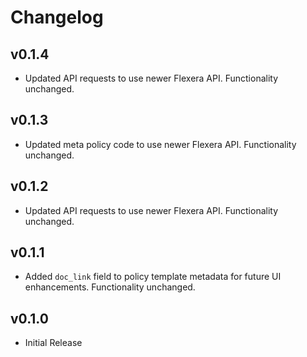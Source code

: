 # Changelog

## v0.1.4

- Updated API requests to use newer Flexera API. Functionality unchanged.

## v0.1.3

- Updated meta policy code to use newer Flexera API. Functionality unchanged.

## v0.1.2

- Updated API requests to use newer Flexera API. Functionality unchanged.

## v0.1.1

- Added `doc_link` field to policy template metadata for future UI enhancements. Functionality unchanged.

## v0.1.0

- Initial Release
